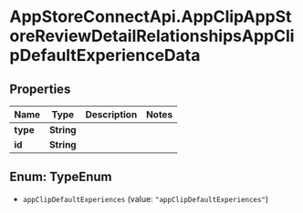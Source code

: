 # AppStoreConnectApi.AppClipAppStoreReviewDetailRelationshipsAppClipDefaultExperienceData

## Properties

Name | Type | Description | Notes
------------ | ------------- | ------------- | -------------
**type** | **String** |  | 
**id** | **String** |  | 



## Enum: TypeEnum


* `appClipDefaultExperiences` (value: `"appClipDefaultExperiences"`)




